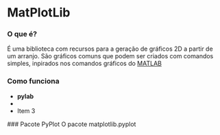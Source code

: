# MatPlotLib
### O que é? 
É uma biblioteca com recursos para a geração de gráficos 2D a partir de um arranjo. São gráficos comuns que podem ser criados com comandos simples, inpirados nos comandos gráficos do <a href="https://www.mathworks.com/products/matlab.html">MATLAB</a>
### Como funciona
<ul>
  <li><strong>pylab</strong></li>
<li></li>
<li>Item 3</li>
</ul>
### Pacote PyPlot
O pacote matplotlib.pyplot
